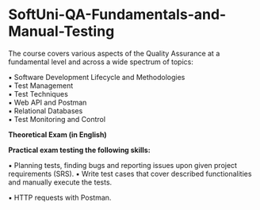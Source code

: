 # SoftUni-QA-Fundamentals-and-Manual-Testing 

The course covers various aspects of the Quality  Assurance at a fundamental level and across a wide  spectrum of topics:

▪ Software Development Lifecycle and Methodologies  
▪ Test Management  
▪ Test Techniques  
▪ Web API and Postman  
▪ Relational Databases  
▪ Test Monitoring and Control


**Theoretical Exam (in English)**
 
 **Practical exam testing the following skills:**
 
 ▪ Planning tests, finding bugs and reporting issues upon given project requirements (SRS). 
 ▪ Write test cases that cover described functionalities and manually execute the tests. 
 
 ▪ HTTP requests with Postman.



 
